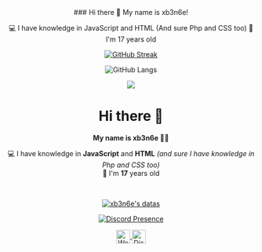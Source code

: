 <center>
  ### Hi there 👋
  My name is xb3n6e!

  💻 I have knowledge in JavaScript and HTML (And sure Php and CSS too)
  🎉 I'm 17 years old

  [![GitHub Streak](https://github-readme-streak-stats.herokuapp.com?user=xb3n6e&theme=blueberry&date_format=M%20j%5B%2C%20Y%5D)](https://xb3n6e.hu/)

  ![GitHub Langs](https://github-readme-stats.vercel.app/api/top-langs/?username=xb3n6e&layout=compact&theme=blueberry)
</center>

<p align="center">
  <a href="https://github.com/RisasDev">
    <img src="https://komarev.com/ghpvc/?username=RisasDev&color=orange">
  </a>
</p>
<h1 align="center">Hi there 👋</h1>
<p align="center"><b>My name is xb3n6e 👨‍💻</b></p>
<p align="center">💻 I have knowledge in <b>JavaScript</b> and <b>HTML</b> <i>(and sure I have knowledge in Php and CSS too)</i><br>🤵 I'm <b>17</b> years old</p>

</br>

<p align="center">
  <a href="https://github.com/xb3n6e">
    <img align="center" src="https://github-readme-stats.vercel.app/api?username=xb3n6e&show_icons=true&theme=radical&count_private=true&locale=en" alt="xb3n6e's datas"/>
  </a>
</p>

<p align="center">
  <a href="https://discord.com/users/330861775203336194" target="_blank" rel="nofollow">
    <img align="center" src="[https://lanyard-profile-readme.vercel.app/api/330861775203336194?&animated=true&borderRadius=30px&idleMessage=Nothing...](https://lanyard-profile-readme.vercel.app/api/1102879568852951121?theme=dark&hideDiscrim=true&borderRadius=30px&hideActivity=whenNotUsed)](https://discord.com/users/94490510688792576)" alt="Discord Presence">
  </a>
</p>

<p align="center">
  <a href="https://discord.gg/bVGq6G8ur6">
    <img align="center" alt="WebSite" width="28px" src="https://www.svgrepo.com/show/197996/internet.svg" />
  </a>
  <a href="https://discord.gg/bVGq6G8ur6">
    <img align="center" alt="Discord" width="28px" src="https://www.svgrepo.com/show/353655/discord-icon.svg" />
  </a>
</p>
